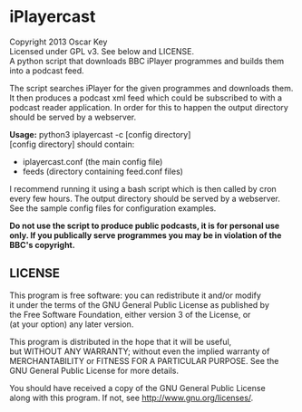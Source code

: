 # iPlayercast
Copyright 2013 Oscar Key  
Licensed under GPL v3. See below and LICENSE.  
A python script that downloads BBC iPlayer programmes and builds them into a podcast feed.  

The script searches iPlayer for the given programmes and downloads them. It then produces a podcast xml feed which could be subscribed to with a podcast reader application. In order for this to happen the output directory should be served by a webserver.

**Usage:** python3 iplayercast -c [config directory]  
[config directory] should contain:  

- iplayercast.conf (the main config file)  
- feeds (directory containing feed.conf files)  

I recommend running it using a bash script which is then called by cron every few hours. The output directory should be served by a webserver. See the sample config files for configuration examples.

**Do not use the script to produce public podcasts, it is for personal use only. If you publically serve programmes you may be in violation of the BBC's copyright.**

## LICENSE
This program is free software: you can redistribute it and/or modify  
it under the terms of the GNU General Public License as published by  
the Free Software Foundation, either version 3 of the License, or  
(at your option) any later version.

This program is distributed in the hope that it will be useful,  
but WITHOUT ANY WARRANTY; without even the implied warranty of  
MERCHANTABILITY or FITNESS FOR A PARTICULAR PURPOSE.  See the  
GNU General Public License for more details.

You should have received a copy of the GNU General Public License  
along with this program.  If not, see <http://www.gnu.org/licenses/>.
